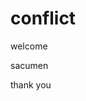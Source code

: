 # conflict
<html>
  <head></head>
  <body>
    <p>welcome</p>
    <p>sacumen</p>
    <p>thank you
  </body>
</html>
